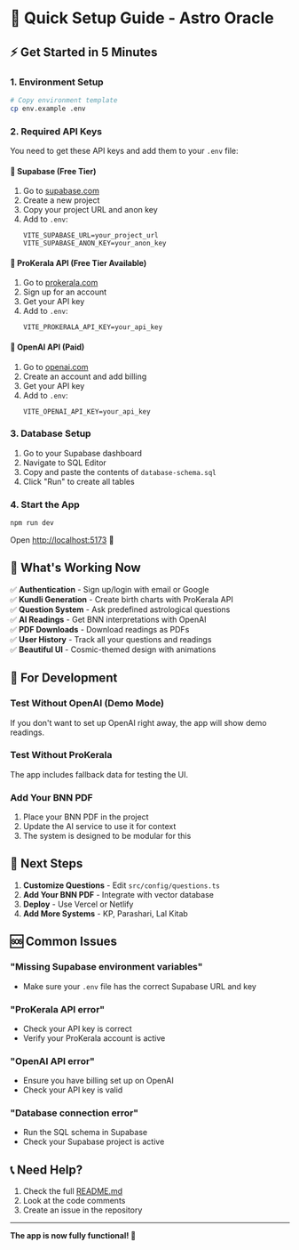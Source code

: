 # 🚀 Quick Setup Guide - Astro Oracle

## ⚡ Get Started in 5 Minutes

### 1. Environment Setup
```bash
# Copy environment template
cp env.example .env
```

### 2. Required API Keys

You need to get these API keys and add them to your `.env` file:

#### 🔑 Supabase (Free Tier)
1. Go to [supabase.com](https://supabase.com)
2. Create a new project
3. Copy your project URL and anon key
4. Add to `.env`:
   ```
   VITE_SUPABASE_URL=your_project_url
   VITE_SUPABASE_ANON_KEY=your_anon_key
   ```

#### 🔑 ProKerala API (Free Tier Available)
1. Go to [prokerala.com](https://prokerala.com)
2. Sign up for an account
3. Get your API key
4. Add to `.env`:
   ```
   VITE_PROKERALA_API_KEY=your_api_key
   ```

#### 🔑 OpenAI API (Paid)
1. Go to [openai.com](https://openai.com)
2. Create an account and add billing
3. Get your API key
4. Add to `.env`:
   ```
   VITE_OPENAI_API_KEY=your_api_key
   ```

### 3. Database Setup
1. Go to your Supabase dashboard
2. Navigate to SQL Editor
3. Copy and paste the contents of `database-schema.sql`
4. Click "Run" to create all tables

### 4. Start the App
```bash
npm run dev
```

Open [http://localhost:5173](http://localhost:5173) 🎉

## 🎯 What's Working Now

✅ **Authentication** - Sign up/login with email or Google  
✅ **Kundli Generation** - Create birth charts with ProKerala API  
✅ **Question System** - Ask predefined astrological questions  
✅ **AI Readings** - Get BNN interpretations with OpenAI  
✅ **PDF Downloads** - Download readings as PDFs  
✅ **User History** - Track all your questions and readings  
✅ **Beautiful UI** - Cosmic-themed design with animations  

## 🔧 For Development

### Test Without OpenAI (Demo Mode)
If you don't want to set up OpenAI right away, the app will show demo readings.

### Test Without ProKerala
The app includes fallback data for testing the UI.

### Add Your BNN PDF
1. Place your BNN PDF in the project
2. Update the AI service to use it for context
3. The system is designed to be modular for this

## 🚀 Next Steps

1. **Customize Questions** - Edit `src/config/questions.ts`
2. **Add Your BNN PDF** - Integrate with vector database
3. **Deploy** - Use Vercel or Netlify
4. **Add More Systems** - KP, Parashari, Lal Kitab

## 🆘 Common Issues

### "Missing Supabase environment variables"
- Make sure your `.env` file has the correct Supabase URL and key

### "ProKerala API error"
- Check your API key is correct
- Verify your ProKerala account is active

### "OpenAI API error"
- Ensure you have billing set up on OpenAI
- Check your API key is valid

### "Database connection error"
- Run the SQL schema in Supabase
- Check your Supabase project is active

## 📞 Need Help?

1. Check the full [README.md](README.md)
2. Look at the code comments
3. Create an issue in the repository

---

**The app is now fully functional! 🌟**
